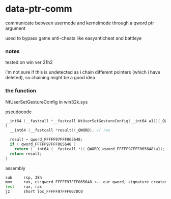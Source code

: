 # data-ptr-comm
communicate between usermode and kernelmode through a qword ptr argument

used to bypass game anti-cheats like easyanticheat and battleye

### notes
tested on win ver 21h2

i'm not sure if this is undetected as i chain different pointers (which i have deleted), so chaining might be a good idea

### the function
NtUserSetGestureConfig in win32k.sys

pseudocode
```cpp
__int64 (__fastcall *__fastcall NtUserSetGestureConfig(__int64 a1))(_QWORD)
{
  __int64 (__fastcall *result)(_QWORD); // rax

  result = qword_FFFFF97FFF065648;
  if ( qword_FFFFF97FFF065648 )
    return (__int64 (__fastcall *)(_QWORD))qword_FFFFF97FFF065648(a1);
  return result;
}
```
assembly
```sh
sub     rsp, 38h
mov     rax, cs:qword_FFFFF97FFF065648 <-- our qword, signature created here
test    rax, rax
jz      short loc_FFFFF97FFF007DC0
```

